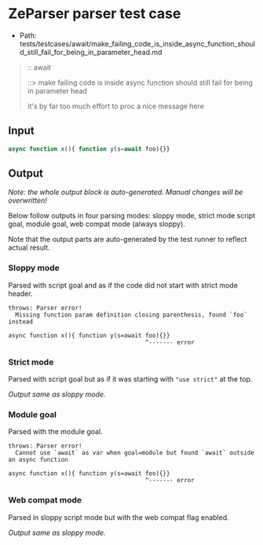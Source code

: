 # ZeParser parser test case

- Path: tests/testcases/await/make_failing_code_is_inside_async_function_should_still_fail_for_being_in_parameter_head.md

> :: await
>
> ::> make failing code is inside async function should still fail for being in parameter head
>
> it's by far too much effort to proc a nice message here

## Input

`````js
async function x(){ function y(s=await foo){}}
`````

## Output

_Note: the whole output block is auto-generated. Manual changes will be overwritten!_

Below follow outputs in four parsing modes: sloppy mode, strict mode script goal, module goal, web compat mode (always sloppy).

Note that the output parts are auto-generated by the test runner to reflect actual result.

### Sloppy mode

Parsed with script goal and as if the code did not start with strict mode header.

`````
throws: Parser error!
  Missing function param definition closing parenthesis, found `foo` instead

async function x(){ function y(s=await foo){}}
                                       ^------- error
`````

### Strict mode

Parsed with script goal but as if it was starting with `"use strict"` at the top.

_Output same as sloppy mode._

### Module goal

Parsed with the module goal.

`````
throws: Parser error!
  Cannot use `await` as var when goal=module but found `await` outside an async function

async function x(){ function y(s=await foo){}}
                                       ^------- error
`````


### Web compat mode

Parsed in sloppy script mode but with the web compat flag enabled.

_Output same as sloppy mode._
